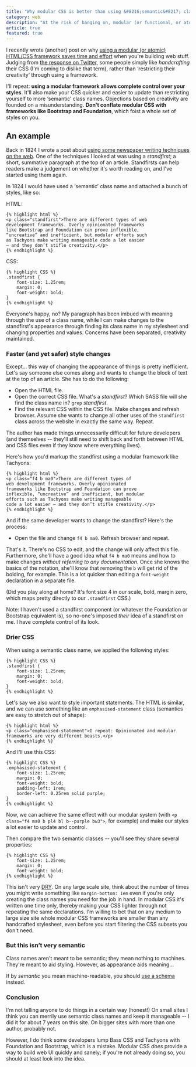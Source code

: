 ```yaml
---
title: "Why modular CSS is better than using &#8216;semantic&#8217; class names: An example"
category: web
description: "At the risk of banging on, modular (or functional, or atomic) CSS isn&#8217;t the same as opinionated frameworks such as Bootstrap. By using small CSS class names tied to appearance you&#8217;ll save time and effort, speed up your site and maintain control over its appearance."
article: true
featured: true
---
```


I recently wrote (another) post on why [using a modular (or atomic) HTML/CSS framework saves time and effort](/2017/08/frameworks-and-methodologies/) when you're building web stuff. Judging from [the response on Twitter](https://mobile.twitter.com/leonpaternoster/status/898558923753619456), some people simply like _handcrafting_ their CSS (I'm coming to dislike that term), rather than &#8216;restricting their creativity&#8217; through using a framework.

I'll repeat: **using a modular framework allows complete control over your styles**. It'll also make your CSS quicker and easier to update than restricting yourself to more &#8216;semantic&#8217; class names. Objections based on creativity are founded on a misunderstanding. **Don't conflate modular CSS with frameworks like Bootstrap and Foundation**, which foist a whole set of styles on you.

## An example

Back in 1824 I wrote a post about [using some newspaper writing techniques on the web](/2008/07/6-newspaper-writing-techniques-for-the-web/). One of the techniques I looked at was using a _standfirst_; a short, summative paragraph at the top of an article. Standfirsts can help readers make a judgement on whether it's worth reading on, and I've started using them again.

In 1824 I would have used a &#8216;semantic&#8217; class name and attached a bunch of styles, like so:

HTML:

<div class="bg-black light-green ph2 ph3-ns pt2 pt3-ns">

    {% highlight html %}
    <p class="standfirst">There are different types of web
    development frameworks. Overly opinionated frameworks
    like Bootstrap and Foundation can prove inflexible,
    “uncreative” and inefficient, but modular efforts such
    as Tachyons make writing manageable code a lot easier
    — and they don’t stifle creativity.</p>
    {% endhighlight %}

</div>

CSS:

<div class="bg-black light-green ph2 ph3-ns pt2 pt3-ns">

    {% highlight CSS %}
    .standfirst {
        font-size: 1.25rem;
        margin: 0;
        font-weight: bold;
    }
    {% endhighlight %}

</div>

Everyone's happy, no? My paragraph has been imbued with meaning through the use of a class name, while I can make changes to the standfirst's appearance through finding its class name in my stylesheet and changing properties and values. Concerns have been separated, creativity maintained.

### Faster (and yet safer) style changes

Except&hellip; this way of changing the appearance of things is pretty inefficient. Let's say someone else comes along and wants to change the block of text at the top of an article. She has to do the following:

- Open the HTML file.
- Open the correct CSS file. What's a _standfirst_? Which SASS file will she find the class name in? `grep` _standfirst_.
- Find the relevant CSS within the CSS file. Make changes and refresh browser. Assume she wants to change all other uses of the `standfirst` class across the website in exactly the same way. Repeat.

The author has made things unnecessarily difficult for future developers (and themselves -- they'll still need to shift back and forth between HTML and CSS files even if they know where everything lives).

Here's how you'd markup the standfirst using a modular framework like Tachyons:

<div class="bg-black light-green ph2 ph3-ns pt2 pt3-ns">

    {% highlight html %}
    <p class="f4 b ma0">There are different types of
    web development frameworks. Overly opinionated
    frameworks like Bootstrap and Foundation can prove
    inflexible, “uncreative” and inefficient, but modular
    efforts such as Tachyons make writing manageable
    code a lot easier — and they don’t stifle creativity.</p>
    {% endhighlight %}

</div>

And if the same developer wants to change the standfirst? Here's the process:

- Open the file and change `f4 b ma0`. Refresh browser and repeat.

That's it. There's no CSS to edit, and the change will only affect this file. Furthermore, she'll have a good idea what `f4 b ma0` means and how to make changes _without referring to any documentation_. Once she knows the basics of the notation, she'll know that removing the `b` will get rid of the bolding, for example. This is a lot quicker than editing a `font-weight` declaration in a separate file.

(Did you play along at home? It's font size 4 in our scale, bold, margin zero, which maps pretty directly to our `.standfirst` CSS.)

Note: I haven't used a standfirst component (or whatever the Foundation or Bootstrap equivalent is), so no-one's imposed _their_ idea of a standfirst on me. I have complete control of its look.

### Drier CSS

When using a semantic class name, we applied the following styles:

<div class="bg-black light-green ph2 ph3-ns pt2 pt3-ns">

    {% highlight CSS %}
    .standfirst {
        font-size: 1.25rem;
        margin: 0;
        font-weight: bold;
    }
    {% endhighlight %}

</div>

Let's say we also want to style important statements. The HTML is similar, and we can use something like an `emphasised-statement` class (semantics are easy to stretch out of shape):

<div class="bg-black light-green ph2 ph3-ns pt2 pt3-ns">

    {% highlight html %}
    <p class="emphasised-statement">I repeat: Opinionated and modular
    frameworks are very different beasts.</p>
    {% endhighlight %}

</div>

And I'll use this CSS:

<div class="bg-black light-green ph2 ph3-ns pt2 pt3-ns">

    {% highlight CSS %}
    .emphasised-statement {
        font-size: 1.25rem;
        margin: 0;
        font-weight: bold;
        padding-left: 1rem;
        border-left: 0.25rem solid purple;
    }
    {% endhighlight %}

</div>

Now, we can achieve the same effect with our modular system (with `<p class="f4 ma0 b pl4 bl b--purple bw3">`, for example) and make our styles a lot easier to update and control.

Then compare the two semantic classes -- you'll see they share several properties:

<div class="bg-black light-green ph2 ph3-ns pt2 pt3-ns">

    {% highlight CSS %}
        font-size: 1.25rem;
        margin: 0;
        font-weight: bold;
    {% endhighlight %}

</div>

This isn't very [DRY](https://code.tutsplus.com/tutorials/3-key-software-principles-you-must-understand--net-25161). On any large scale site, think about the number of times you might write something like `margin-bottom: 1em` even if you're only creating the class names you need for the job in hand. In modular CSS it's written one time only, thereby making your CSS lighter through not repeating the same declarations. I'm willing to bet that on any medium to large size site whole modular CSS frameworks are smaller than any handcrafted stylesheet, even before you start filtering the CSS subsets you don't need.

### But this isn&#8217;t very semantic

Class names aren't meant to be semantic; they mean nothing to machines. They're meant to aid styling. However, as appearance aids meaning&hellip;

If by _semantic_ you mean machine-readable, you should [use a schema](http://schema.org/BlogPosting) instead.

### Conclusion

I'm not telling anyone to do things in a certain way (honest!) On small sites I think you can merrily use semantic class names and keep it manageable -- I did it for about 7 years on this site. On bigger sites with more than one author, probably not.

However, I do think some developers lump Bass CSS and Tachyons with Foundation and Bootstrap, which is a mistake. Modular CSS _does_ provide a way to build web UI quickly and sanely; if you're not already doing so, you should at least look into the idea.

